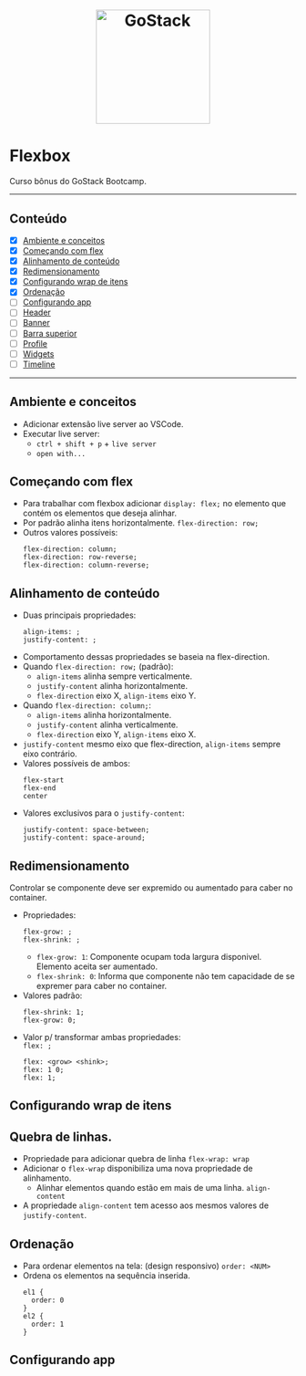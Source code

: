 <h1 align="center">
    <img alt="GoStack" src="https://rocketseat-cdn.s3-sa-east-1.amazonaws.com/bootcamp-header.png" width="200px" />
</h1>


Flexbox
==========

Curso bônus do GoStack Bootcamp.

---

Conteúdo
------

* [x] [Ambiente e conceitos](#ambiente-e-conceitos)
* [x] [Começando com flex](#começando-com-flex)
* [x] [Alinhamento de conteúdo](#alinhamento-de-conteudo)
* [x] [Redimensionamento](#redimensionamento)
* [x] [Configurando wrap de itens](#configurando-wrap-de-itens)
* [X] [Ordenação](#ordenacao)
* [ ] [Configurando app](#configurando-app)
* [ ] [Header](#header)
* [ ] [Banner](#banner)
* [ ] [Barra superior](#barra-superior)
* [ ] [Profile](#profile)
* [ ] [Widgets](#widgets)
* [ ] [Timeline](#timeline)

---

Ambiente e conceitos
------

* Adicionar extensão live server ao VSCode.
* Executar live server:  
  * `ctrl + shift + p` + `live server`  
  * `open with...`  

Começando com flex
------

* Para trabalhar com flexbox adicionar `display: flex;` no elemento que contém os elementos que deseja alinhar.
* Por padrão alinha itens horizontalmente.
  `flex-direction: row;`
* Outros valores possíveis:  
  ```
  flex-direction: column;
  flex-direction: row-reverse;
  flex-direction: column-reverse;
  ```

Alinhamento de conteúdo
------

* Duas principais propriedades:  
  ```
  align-items: ;
  justify-content: ;
  ```
* Comportamento dessas propriedades se baseia na flex-direction.  
* Quando `flex-direction: row;` (padrão):  
  * `align-items` alinha sempre verticalmente.  
  * `justify-content` alinha horizontalmente.  
  * `flex-direction` eixo X, `align-items` eixo Y.  
* Quando `flex-direction: column;`:  
  * `align-items` alinha horizontalmente.  
  * `justify-content` alinha verticalmente.  
  * `flex-direction` eixo Y, `align-items` eixo X.  
* `justify-content` mesmo eixo que flex-direction, `align-items` sempre eixo contrário.
* Valores possíveis de ambos: 
  ```
  flex-start
  flex-end
  center
  ``` 
* Valores exclusivos para o `justify-content`:  
  ```
  justify-content: space-between;
  justify-content: space-around;
  ```

Redimensionamento
------

Controlar se componente deve ser expremido ou aumentado para caber no container.
* Propriedades: 
  ```
  flex-grow: ;
  flex-shrink: ;
  ```  
  * `flex-grow: 1`: Componente ocupam toda largura disponivel. Elemento aceita ser aumentado.
  * `flex-shrink: 0`: Informa que componente não tem capacidade de se expremer para caber no container.
* Valores padrão: 
  ```
  flex-shrink: 1;
  flex-grow: 0;
  ```
* Valor p/ transformar ambas propriedades:  
  `flex: ;`
  ```
  flex: <grow> <shink>;
  flex: 1 0;
  flex: 1;
  ```

Configurando wrap de itens
------

Quebra de linhas.
------

* Propriedade para adicionar quebra de linha 
  `flex-wrap: wrap`
* Adicionar o `flex-wrap` disponibiliza uma nova propriedade de alinhamento.
  * Alinhar elementos quando estão em mais de uma linha.
    `align-content`
* A propriedade `align-content` tem acesso aos mesmos valores de `justify-content`.

Ordenação
------

* Para ordenar elementos na tela: (design responsivo)
  `order: <NUM>`
* Ordena os elementos na sequência inserida.
  ```
  el1 {
    order: 0
  }
  el2 {
    order: 1
  }
  ```

## Configurando app
